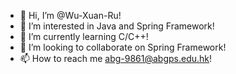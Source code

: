- 👋 Hi, I’m @Wu-Xuan-Ru!
- 👀 I’m interested in Java and Spring Framework!
- 🌱 I’m currently learning C/C++!
- 💞️ I’m looking to collaborate on Spring Framework!
- 📫 How to reach me abg-9861@abgps.edu.hk!

<!---
Wu-Xuan-Ru/Wu-Xuan-Ru is a ✨ special ✨ repository because its `README.md` (this file) appears on your GitHub profile.
You can click the Preview link to take a look at your changes.
--->
